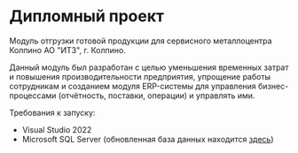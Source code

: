 # Дипломный проект
Модуль отгрузки готовой продукции для сервисного металлоцентра Колпино АО "ИТЗ", г. Колпино.

Данный модуль был разработан с целью уменьшения временных затрат и повышения производительности предприятия, упрощение работы сотрудникам и созданием модуля ERP-системы для управления бизнес-процессами (отчётность, поставки, операции) и управлять ими. 

Требования к запуску:
- Visual Studio 2022
- Microsoft SQL Server (обновленная база данных находится [здесь](nikyn4ik/DB22))
